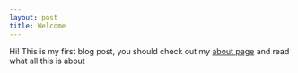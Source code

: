 ```yaml
---
layout: post
title: Welcome
---
```


Hi! This is my first blog post, you should check out my [about page](/about) and read
what all this is about
